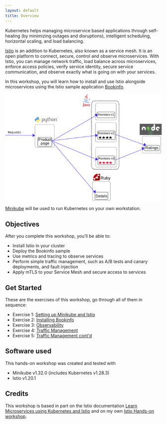 ```yaml
---
layout: default
title: Overview
---
```


Kubernetes helps managing microservice based applications through self-healing (by minimizing outages and disruptions), intelligent scheduling, horizontal scaling, and load balancing.

[Istio](https://istio.io) is an addition to Kubernetes, also known as a service mesh. It is an open platform to connect, secure, control and observe microservices. With Istio, you can manage network traffic, load balance across microservices, enforce access policies, verify service identity, secure service communication, and observe exactly what is going on with your services.

In this workshop, you will learn how to install and use Istio alongside microservices using the Istio sample application [Bookinfo](https://istio.io/latest/docs/examples/bookinfo/). 

![Bookinfo w/o Istio](images/bookinfo_no_istio.png)

[Minikube](https://minikube.sigs.k8s.io/docs/) will be used to run Kubernetes on your own workstation.

## Objectives 

After you complete this workshop, you’ll be able to:

* Install Istio in your cluster
* Deploy the Bookinfo sample
* Use metrics and tracing to observe services
* Perform simple traffic management, such as A/B tests and canary deployments, and fault injection
* Apply mTLS to your Service Mesh and secure access to services

## Get Started

These are the exercises of this workshop, go through all of them in sequence:

* Exercise 1: [Setting up Minikube and Istio](docs/exercise1)
* Exercise 2: [Installing Bookinfo](docs/exercise2)
* Exercise 3: [Observability](docs/exercise3)
* Exercise 4: [Traffic Management](docs/exercise4)
* Exercise 5: [Traffic Management cont'd](docs/exercise5)

## Software used

This hands-on workshop was created and tested with

* Minikube v1.32.0 (includes Kubernetes v1.28.3) 
* Istio v1.20.1

## Credits

This workshop is based in part on the Istio documentation [Learn Microservices using Kubernetes and Istio](https://istio.io/latest/docs/examples/microservices-istio/) and on my own [Istio Hands-on workshop](https://harald-u.github.io/istio-handson/).
